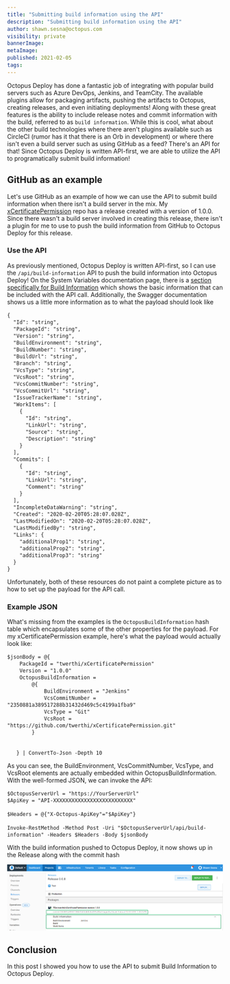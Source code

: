 ```yaml
---
title: "Submitting build information using the API"
description: "Submitting build information using the API"
author: shawn.sesna@octopus.com
visibility: private
bannerImage: 
metaImage: 
published: 2021-02-05
tags:
---
```


Octopus Deploy has done a fantastic job of integrating with popular build servers such as Azure DevOps, Jenkins, and TeamCity.  The available plugins allow for packaging artifacts, pushing the artifacts to Octopus, creating releases, and even initiating deployments!  Along with these great features is the ability to include release notes and commit information with the build, referred to as `build information`.  While this is cool, what about the other build technologies where there aren't plugins available such as CircleCI (rumor has it that there is an Orb in development) or where there isn't even a build server such as using GitHub as a feed?  There's an API for that!  Since Octopus Deploy is written API-first, we are able to utilize the API to programatically submit build information!

## GitHub as an example
Let's use GitHub as an example of how we can use the API to submit build information when there isn't a build server in the mix.  My [xCertificatePermission](https://github.com/twerthi/xCertificatePermission) repo has a release created with a version of 1.0.0.  Since there wasn't a build server involved in creating this release, there isn't a plugin for me to use to push the build information from GitHub to Octopus Deploy for this release.

### Use the API
As previously mentioned, Octopus Deploy is written API-first, so I can use the `/api/build-information` API to push the build information into Octopus Deploy!  On the System Variables documentation page, there is a [section specifically for Build Information](https://octopus.com/docs/projects/variables/system-variables#release-package-build-information) which shows the basic information that can be included with the API call.  Additionally, the Swagger documentation shows us a little more information as to what the payload should look like

```
{
  "Id": "string",
  "PackageId": "string",
  "Version": "string",
  "BuildEnvironment": "string",
  "BuildNumber": "string",
  "BuildUrl": "string",
  "Branch": "string",
  "VcsType": "string",
  "VcsRoot": "string",
  "VcsCommitNumber": "string",
  "VcsCommitUrl": "string",
  "IssueTrackerName": "string",
  "WorkItems": [
    {
      "Id": "string",
      "LinkUrl": "string",
      "Source": "string",
      "Description": "string"
    }
  ],
  "Commits": [
    {
      "Id": "string",
      "LinkUrl": "string",
      "Comment": "string"
    }
  ],
  "IncompleteDataWarning": "string",
  "Created": "2020-02-20T05:28:07.028Z",
  "LastModifiedOn": "2020-02-20T05:28:07.028Z",
  "LastModifiedBy": "string",
  "Links": {
    "additionalProp1": "string",
    "additionalProp2": "string",
    "additionalProp3": "string"
  }
}
```

Unfortunately, both of these resources do not paint a complete picture as to how to set up the payload for the API call.

### Example JSON
What's missing from the examples is the `OctopusBuildInformation` hash table which encapsulates some of the other properties for the payload.  For my xCertificatePermission example, here's what the payload would actually look like:

```PS
$jsonBody = @{ 
    PackageId = "twerthi/xCertificatePermission"
    Version = "1.0.0"
    OctopusBuildInformation = 
        @{
            BuildEnvironment = "Jenkins"
            VcsCommitNumber = "2350881a389517288b31432d469c5c4199a1fba9"
            VcsType = "Git"
            VcsRoot = "https://github.com/twerthi/xCertificatePermission.git"
        }
    

   } | ConvertTo-Json -Depth 10
```

As you can see, the BuildEnvironment, VcsCommitNumber, VcsType, and VcsRoot elements are actually embedded within OctopusBuildInformation.  With the well-formed JSON, we can invoke the API:

```PS
$OctopusServerUrl = "https://YourServerUrl"
$ApiKey = "API-XXXXXXXXXXXXXXXXXXXXXXXXXX"

$Headers = @{"X-Octopus-ApiKey"="$ApiKey"}

Invoke-RestMethod -Method Post -Uri "$OctopusServerUrl/api/build-information" -Headers $Headers -Body $jsonBody
```

With the build information pushed to Octopus Deploy, it now shows up in the Release along with the commit hash

![](octopus-release-build-information.png)

## Conclusion
In this post I showed you how to use the API to submit Build Information to Octopus Deploy.